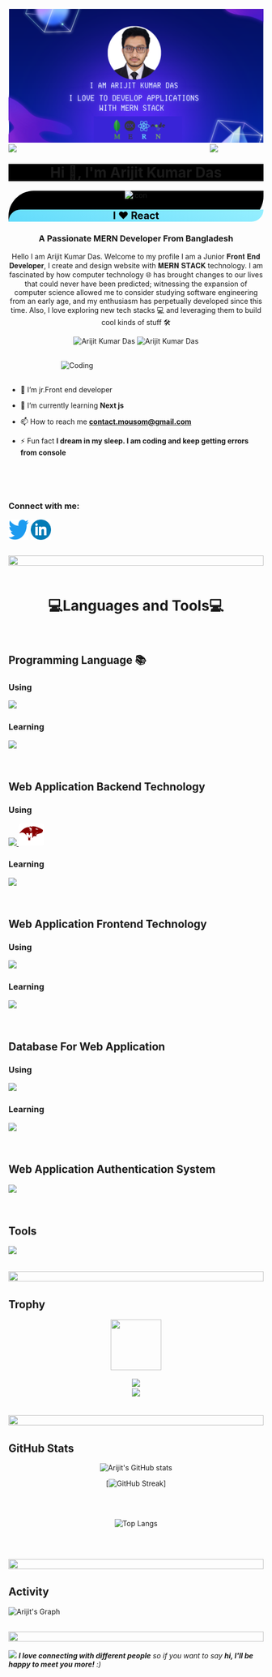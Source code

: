 <!-- ### Hi there 👋

<!--
**akdmausom/akdmausom** is a ✨ _special_ ✨ repository because its `README.md` (this file) appears on your GitHub profile.

Here are some ideas to get you started:

- 🔭 I’m currently working on ...
- 🌱 I’m currently learning ...
- 👯 I’m looking to collaborate on ...
- 🤔 I’m looking for help with ...
- 💬 Ask me about ...
- 📫 How to reach me: ...
- 😄 Pronouns: ...
- ⚡ Fun fact: ...
--> 

![Arijit Kumar Das Cover Photo](/assets/social_images/mern_stack.png "San Juan Mountains")
<img align="left" src="https://user-images.githubusercontent.com/65187002/144930161-2f783401-8d27-4fdf-a2f7-cc0ba32f1f1f.gif" width="21%" style="display:inline;"><img align="right" src="https://user-images.githubusercontent.com/65187002/144930161-2f783401-8d27-4fdf-a2f7-cc0ba32f1f1f.gif" width="21%" style="display:inline;">

<h1 align="center" style="background: black; height:auto;">Hi 👋, I'm Arijit Kumar Das</h1>
<div align="center" style="background: black; border-radius: 50px 0px;"><img src="https://techstack-generator.vercel.app/react-icon.svg" alt="icon" width="50" height="50" />
<p style="color:black; border-radius: 50px 0px; font-size: 20px; background-image: linear-gradient(18deg, #61dbfb, #96EFFF);"><strong>I ❤ React</strong></p>
</div>
<h3 align="center">A Passionate MERN Developer From Bangladesh</h3>
<p align="center">Hello I am Arijit Kumar Das. Welcome to my profile I am a Junior 𝐅𝐫𝐨𝐧𝐭 𝐄𝐧𝐝 𝐃𝐞𝐯𝐞𝐥𝐨𝐩𝐞𝐫, I create and design website with 𝐌𝐄𝐑𝐍 𝐒𝐓𝐀𝐂𝐊 technology. I am fascinated by how computer technology 🌐 has brought changes to our lives that could never have been predicted; witnessing the expansion of computer science allowed me to consider studying software engineering from an early age, and my enthusiasm has perpetually developed since this time. Also, I love exploring new tech stacks 💻 and leveraging them to build cool kinds of stuff 🛠️</p>
<p align="center"> 
 <img src="https://komarev.com/ghpvc/?username=akdmousom&label=Profile%20views&color=0e75b6&style=flat" alt="Arijit Kumar Das" /> 
 <img src="https://img.shields.io/badge/Languages-JavaScript | Typescript | Python |  -green.svg" alt="Arijit Kumar Das" languages" />

</p>



<br>




<img align="right" alt="Coding" width="400" src="https://user-images.githubusercontent.com/74038190/229223263-cf2e4b07-2615-4f87-9c38-e37600f8381a.gif">
<br><br>

- 🔭 I’m jr.Front end developer

- 🌱 I’m currently learning **Next js**

- 📫 How to reach me **contact.mousom@gmail.com**

- ⚡ Fun fact **I dream in my sleep. I am coding and keep getting errors from console**

<br><br><br>
<h3 align="left">Connect with me:</h3>
<p align="left">
<a href="https://twitter.com/contact_arijit" target="blank"><img align="center" src="/assets/social_images/Logo_of_Twitter.svg.png" alt="contact_arijit" height="40" width="40" /></a>
<a href="https://linkedin.com/in/contact-arijit" target="blank"><img align="center" src="/assets/social_images/702300.png" alt="contact-arijit" height="40" width="40" /></a>


</p>
<br>

<img src="https://i.imgur.com/dBaSKWF.gif" height="20" width="100%">
<br><br>
<h1 align="center">💻Languages and Tools💻</h1>
<br>
<h2>Programming Language 📚</h2>

  <p  align="left">
  <div><h3>Using </h3></div>
  <a href="https://skillicons.dev">
    <img src="https://skillicons.dev/icons?i=javascript" />
  </a>
   <div><h3>Learning </h3></div>
  <a href="https://skillicons.dev">
    <img src="https://skillicons.dev/icons?i=python,typescript" />
  </a>
  
</p>
<br>

<h2>Web Application Backend Technology </h2>
<p align="left">
  <div><h3>Using </h3></div>
  <a href="https://skillicons.dev">
    <img src="https://skillicons.dev/icons?i=nodejs,express" />
     <img style="border-radius:5px" src="/assets/social_images/mongoose.svg" height="45" width="50" />
  </a>
 
   <div><h3>Learning </h3></div>
  <a href="https://skillicons.dev">
    <img src="https://skillicons.dev/icons?i=django" />
  </a>
</p>
<br>

<h2>Web Application Frontend Technology </h2>
<p align="left">
<div><h3>Using </h3></div>
  <a href="https://skillicons.dev">
    <img src="https://skillicons.dev/icons?i=nextjs,react,tailwind,bootstrap,css,sass,html" />
  </a>
    <div><h3>Learning </h3></div>
  <a href="https://skillicons.dev">
    <img src="https://skillicons.dev/icons?i=materialui,redux" />
  </a>
</p>
<br>

<h2>Database For Web Application</h2>
<div><h3>Using </h3></div>
<p align="left">
  <a href="https://skillicons.dev">
    <img src="https://skillicons.dev/icons?i=mongodb" />
  </a>
  <div><h3>Learning </h3></div>
  <a href="https://skillicons.dev">
    <img src="https://skillicons.dev/icons?i=postgres,mysql" />
  </a>
</p>
<br>

<h2>Web Application Authentication System</h2>
<p align="left">
  <a href="https://skillicons.dev">
    <img src="https://skillicons.dev/icons?i=firebase" />
  </a>
</p>
<br>

<h2>Tools</h2>
<p align="left">
  <a href="https://skillicons.dev">
    <img src="https://skillicons.dev/icons?i=git,github,figma,xd,idea,vscode,postman,linux" />
  </a>
</p>
<br>


<img src="https://i.imgur.com/dBaSKWF.gif" height="20" width="100%">

<h2 align="left">Trophy</h2>

<p align="center">
<img src="https://media.tenor.com/0ENB5HuTH0gAAAAi/trophy-beker.gif"  width="100px" height="100px"></p>
  
<div align="center">
<img src="https://github-profile-trophy.vercel.app/?username=akdmousom&theme=matrix&no-bg=true&no-frame=true&row=1&column=4&title=MultiLanguage,Commits,PullRequest,Reviews">
 </div>

<div align="center">
<img src="https://github-profile-trophy.vercel.app/?username=akdmousom&theme=matrix&no-bg=true&no-frame=true&row=1&column=4&title=Repositories,Organizations,Stars,Followers">
 </div>
 <br><br>

<img src="https://i.imgur.com/dBaSKWF.gif" height="20" width="100%">

<h2 align="left">GitHub Stats</h2>
<div align="center">
 
![Arijit's GitHub stats](https://github-readme-stats.vercel.app/api?username=akdmousom\&theme=midnight-purple\&show_icons=true\&show=reviews,prs_merged,prs_merged_percentage\&hide=contribs,issues)

[![GitHub Streak](https://streak-stats.demolab.com/?user=akdmousom&theme=midnight-purple)]
</div>

<br><br>

<div align="center" width="100%">
 
![Top Langs](https://github-readme-stats.vercel.app/api/top-langs/?username=akdmousom\&layout=compact\&theme=midnight-purple\&show_icons=true)
</div>

<br><br>

<img src="https://i.imgur.com/dBaSKWF.gif" height="20" width="100%">

<h2 align="left">Activity</h2>

![Arijit's Graph](https://github-readme-activity-graph.vercel.app/graph?username=akdmousom&custom_title=Supun's%20GitHub%20Activity%20Graph&bg_color=0D1117&color=7F3FBF&line=7F3FBF&point=7F3FBF&area_color=FFFFFF&title_color=FFFFFF&area=true)
<br><br>

<img src="https://i.imgur.com/dBaSKWF.gif" height="20" width="100%">

<img src="https://media.giphy.com/media/LnQjpWaON8nhr21vNW/giphy.gif" width="60"> <em><b>I love connecting with different people</b> so if you want to say <b>hi, I'll be happy to meet you more!</b> :)</em>

<br> 


